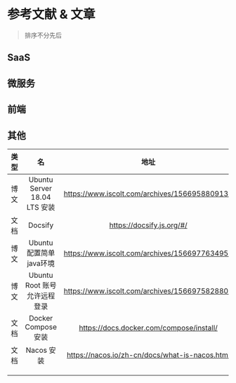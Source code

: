# 参考文献 & 文章

> 排序不分先后

## SaaS

## 微服务

## 前端

## 其他

| 类型 |              名              |                      地址                      |
| :--: | :--------------------------: | :--------------------------------------------: |
| 博文 | Ubuntu Server 18.04 LTS 安装 | https://www.iscolt.com/archives/1566958809131  |
| 文档 |           Docsify            |           https://docsify.js.org/#/            |
| 博文 |   Ubuntu 配置简单java环境    | https://www.iscolt.com/archives/1566977634957  |
| 博文 | Ubuntu Root 账号允许远程登录 | https://www.iscolt.com/archives/1566975828809  |
| 文档 |     Docker Compose 安装      |    https://docs.docker.com/compose/install/    |
| 文档 |          Nacos 安装          | https://nacos.io/zh-cn/docs/what-is-nacos.html |
|      |                              |                                                |
|      |                              |                                                |
|      |                              |                                                |


